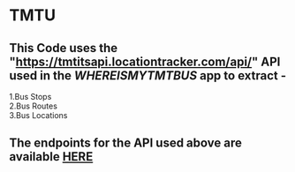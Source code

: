 # TMTU

## This Code uses the "https://tmtitsapi.locationtracker.com/api/" API used in the *WHEREISMYTMTBUS* app to extract -  
1.Bus Stops  
2.Bus Routes  
3.Bus Locations  

## The endpoints for the API used above are available [HERE](https://www.getpostman.com/collections/2747537655c74ff8f064) 
